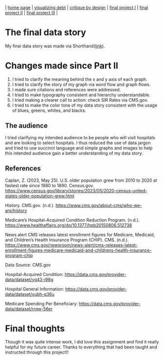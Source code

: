 | [home page](README.md) | [visualizing debt](visualizing-government-debt.md) | [critique by design](critique-by-design.md) | [final project I](final-project-part-one.md) | [final project II](final-project-part-two.md) | [final project III](final-project-part-three.md) |


# The final data story
My final data story was made via Shorthand([link](https://preview.shorthand.com/ilRwiKkcFKqY56GI)).


# Changes made since Part II
1. I tried to clarify the meaning behind the x and y axis of each graph.
2. I tried to clarify the story of my graph via word flow and graph flows.
3. I made sure citations and references were addressed.
4. I tried to make typography consistent and hierarchy understandable.
5. I tried making a clearer call to action: check SIR Rates via CMS.gov.
6. I tried to make the color tone of my data story consistent with the usage of blues, greens, whites, and blacks.

## The audience
I tried clarifying my intended audience to be people who will visit hospitals and are looking to select hospitals.
I thus reduced the use of data jargon and tried to use succinct language and simple graphs and images to help this intended audience gain a better understanding of my data story.


## References
Caplan, Z. (2023, May 25). U.S. older population grew from 2010 to 2020 at fastest rate since 1880 to 1890. Census.gov. https://www.census.gov/library/stories/2023/05/2020-census-united-states-older-population-grew.html 

History. CMS.gov. (n.d.). https://www.cms.gov/about-cms/who-we-are/history 


Medicare’s Hospital-Acquired Condition Reduction Program. (n.d.). https://www.healthaffairs.org/do/10.1377/hpb20150806.512738 

News alert CMS releases latest enrollment figures for Medicare, Medicaid, and Children’s Health Insurance Program (CHIP). CMS. (n.d.). https://www.cms.gov/newsroom/news-alert/cms-releases-latest-enrollment-figures-medicare-medicaid-and-childrens-health-insurance-program-chip 


Data Source: CMS.gov

Hospital-Acquired Condition: https://data.cms.gov/provider-data/dataset/yq43-i98g 

Hospital General Information: https://data.cms.gov/provider-data/dataset/xubh-q36u 

Medicare Spending Per Beneficiary: https://data.cms.gov/provider-data/dataset/rrqw-56er 


# Final thoughts
Though it was quite intense work, I did love this assignment and find it really helpful for my future career. Thanks to everything that had been taught and instructed through this project!!


